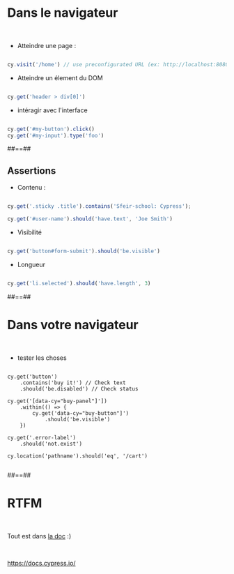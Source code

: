 
# Dans le navigateur 
<br/>

* Atteindre une page : 

```js

cy.visit('/home') // use preconfigurated URL (ex: http://localhost:8080) 


```

* Atteindre un élement du DOM 

```js

cy.get('header > div[0]')


```

* intéragir avec l'interface

```js

cy.get('#my-button').click()
cy.get('#my-input').type('foo')


```

##==##

## Assertions

* Contenu :

```js

cy.get('.sticky .title').contains('Sfeir-school: Cypress');

cy.get('#user-name').should('have.text', 'Joe Smith')

```

* Visibilité

```js

cy.get('button#form-submit').should('be.visible')


```

* Longueur

```js

cy.get('li.selected').should('have.length', 3)


```

##==##

# Dans votre navigateur
<br/>

* tester les choses

<pre><code class="hljs" data-line-numbers="2-4|6-10|12-14|15">
cy.get('button')
    .contains('buy it!') // Check text
    .should('be.disabled') // Check status

cy.get('[data-cy="buy-panel"]'])
    .within(() => {
        cy.get('data-cy="buy-button"]')
            .should('be.visible')
    })

cy.get('.error-label')
    .should('not.exist')

cy.location('pathname').should('eq', '/cart')

</code></pre>

##==##

# RTFM
<br/>

Tout est dans [la doc](https://docs.cypress.io/) :)

<br/>

https://docs.cypress.io/
